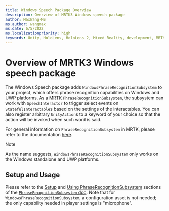 ```yaml
---
title: Windows Speech Package Overview
description: Overview of MRTK3 Windows speech package
author: MaxWang-MS
ms.author: wangmax
ms.date: 6/5/2022
ms.localizationpriority: high
keywords: Unity, HoloLens, HoloLens 2, Mixed Reality, development, MRTK3, windows speech, speech, phrase, phrase recognition, speech recognition, Mixed Reality Toolkit
---
```


# Overview of MRTK3 Windows speech package

The Windows Speech package adds `WindowsPhraseRecognitionSubsystem` to your project, which offers phrase recognition capabilities on Windows and UWP platforms. As a [MRTK `PhraseRecognitionSubsystem`](../../../mrtk3-core/packages/core/subsystems/phraserecognitionsubsystem.md), the subsystem can work with `SpeechInteractor` to trigger select events on `StatefulInteractable`s based on the settings of the interactables. You can also register arbitrary `UnityAction`s to a keyword of your choice so that the action will be invoked when such word is said.

For general information on `PhraseRecognitionSubsystem` in MRTK, please refer to the documentation [here](../../../mrtk3-core/packages/core/subsystems/phraserecognitionsubsystem.md).

> [!NOTE]
> As the name suggests, `WindowsPhraseRecognitionSubsystem` only works on the Windows standalone and UWP platforms.

## Setup and Usage

Please refer to the [Setup](../../../mrtk3-core/packages/core/subsystems/phraserecognitionsubsystem#setup) and [Using PhraseRecognitionSubsystem](../../../mrtk3-core/packages/core/subsystems/phraserecognitionsubsystem#using-phraserecognitionsubsystem) sections of the [`PhraseRecognitionSubsystem` doc](../../../mrtk3-core/packages/core/subsystems/phraserecognitionsubsystem.md). Note that for `WindowsPhraseRecognitionSubsystem`, a configuration asset is not needed; the only capability needed in player settings is "microphone".
